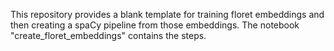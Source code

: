 This repository provides a blank template for training floret embeddings and then creating a spaCy pipeline from those embeddings. The notebook "create_floret_embeddings" contains the steps.
